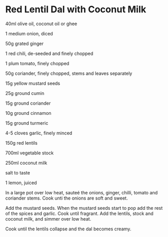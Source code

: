 # Red Lentil Dal with Coconut Milk

40ml olive oil, coconut oil or ghee

1 medium onion, diced

50g grated ginger

1 red chili, de-seeded and finely chopped

1 plum tomato, finely chopped

50g coriander, finely chopped, stems and leaves separately

15g yellow mustard seeds

25g ground cumin

15g ground coriander

10g ground cinnamon

15g ground turmeric

4-5 cloves garlic, finely minced

150g red lentils

700ml vegetable stock

250ml coconut milk

salt to taste

1 lemon, juiced



In a large pot over low heat, sauteé the onions, ginger, chilli, tomato and coriander stems. Cook unti the onions are soft and sweet. 

Add the mustard seeds. When the mustard seeds start to pop add the rest of the spices and garlic. Cook until fragrant. Add the lentils, stock and coconut milk, and simmer over low heat.

Cook until the lentils collapse and the dal becomes creamy.



[source]: https://www.deliciouseveryday.com/red-lentil-dal/ "Delicious Everyday"